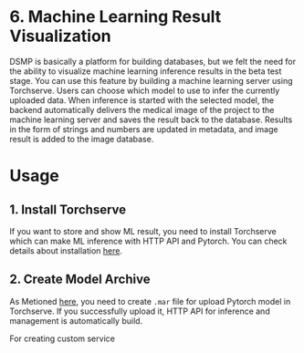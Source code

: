 # 6. Machine Learning Result Visualization
DSMP is basically a platform for building databases, but we felt the need for the ability to visualize machine learning inference results in the beta test stage. You can use this feature by building a machine learning server using Torchserve. Users can choose which model to use to infer the currently uploaded data. When inference is started with the selected model, the backend automatically delivers the medical image of the project to the machine learning server and saves the result back to the database. Results in the form of strings and numbers are updated in metadata, and image result is added to the image database.

# Usage
## 1. Install Torchserve
If you want to store and show ML result, you need to install Torchserve which can make ML inference with HTTP API and Pytorch. You can check details about installation [here](https://github.com/pytorch/serve/blob/master/README.md#serve-a-model).

## 2. Create Model Archive
As Metioned [here](https://github.com/pytorch/serve/tree/master/model-archiver#creating-a-model-archive), you need to create ```.mar``` file for upload Pytorch model in Torchserve. If you successfully upload it, HTTP API for inference and management is automatically build.

For creating custom service 


